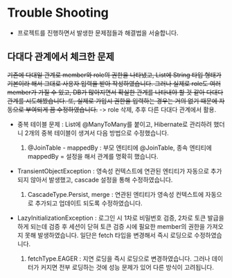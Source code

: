 # Trouble Shooting
- 프로젝트를 진행하면서 발생한 문제점들과 해결법을 서술합니다.

## 다대다 관계에서 체크한 문제
~~기존에 다대일 관계로 member와 role의 권한을 나타냈고, List에 String 타입 형태가 기본이라 해서 
그대로 사용자 입력을 받아 작성하였습니다. 그러나 실제로 role도 여러 member가 가질 수 있고, DB가 많아지면서 확실한
관계를 나타내야 할 것 같아 다대다 관계를 시도해봤습니다. 또, 실제로 가입시 권한을 입력하는 경우는 거의 없기 때문에 
자동으로 부여되게 끔 수정하였습니다.~~ -> role 삭제, 추후 다른 다대다 관계에서 활용.

- 중복 테이블 문제 : List에 @ManyToMany를 붙이고, Hibernate로 관리하려 했더니 2개의 중복 테이블이 생겨서 
다음 방법으로 수정했습니다.
 
  1. @JoinTable - mappedBy : 부모 엔티티에 @JoinTable, 종속 엔티티에 mappedBy = 설정을 해서 관계를 명확히 했습니다.
  

- TransientObjectException : 영속성 컨텍스트에 연관된 엔티티가 자동으로 추가 되지 않아서 발생했고, cascade 설정을 통해
수정하였습니다.

  1. CascadeType.Persist, merge : 연관된 엔티티가 영속성 컨텍스트에 자동으로 추가되고 업데이트 되도록 수정하였습니다.
 

- LazyInitializationException : 로그인 시 1차로 비밀번호 검증, 2차로 토큰 발급을 하게 되는데 검증 후 세션이 닫혀
토큰 검증 시에 필요한 member의 권한을 가져오지 못해 발생하였습니다. 일단은 fetch 타입을 변경해서 즉시 로딩으로 수정하였습니다. 

  1. fetchType.EAGER : 지연 로딩을 즉시 로딩으로 변경하였습니다. 그러나 데이터가 커지면 전부 로딩하는 것에 성능 문제가 있어
다른 방식이 고려됩니다.